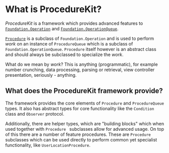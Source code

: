# What is ProcedureKit?

*ProcedureKit* is a framework which provides advanced features to [`Foundation.Operation`](https://developer.apple.com/reference/foundation/operation) and [`Foundation.OperationQueue`](https://developer.apple.com/reference/foundation/operationqueue). 

[`Procedure`](Classes/Procedure.html) is a subclass of `Foundation.Operation` and is used to perform *work* on an instance of `ProcedureQueue` which is a subclass of `Foundation.OperationQueue`. `Procedure` itself however is an abstract class and should always be subclassed to specialize the *work*.

What do we mean by *work*? This is anything (programmatic), for example number crunching, data processing, parsing or retrieval, view controller presentation, seriously - anything.

## What does the ProcedureKit framework provide?

The framework provides the core elements of `Procedure` and `ProcedureQueue` types. It also has abstract types for core functionality like the `Condition` class and `Observer` protocol.  

Additionally, there are helper types, which are "building blocks" which when used together with `Procedure ` subclasses allow for advanced usage. On top of this there are a number of feature procedures. These are `Procedure ` subclasses which can be used directly to perform common yet specialist functionality, like `UserLocationProcedure`.